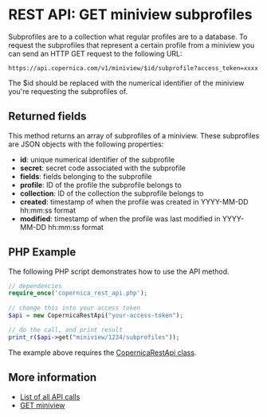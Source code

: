 # REST API: GET miniview subprofiles

Subprofiles are to a collection what regular profiles are to a database. To request the subprofiles that represent a certain profile from a miniview you can send an HTTP GET request to the following URL:

`https://api.copernica.com/v1/miniview/$id/subprofile?access_token=xxxx`

The $id should be replaced with the numerical identifier of the miniview you're requesting the subprofiles of.

## Returned fields

This method returns an array of subprofiles of a miniview. These subprofiles are JSON objects with the following properties:

- **id**: unique numerical identifier of the subprofile
- **secret**: secret code associated with the subprofile
- **fields**: fields belonging to the subprofile
- **profile**: ID of the profile the subprofile belongs to
- **collection**: ID of the collection the subprofile belongs to
- **created**: timestamp of when the profile was created in YYYY-MM-DD hh:mm:ss format
- **modified**: timestamp of when the profile was last modified in YYYY-MM-DD hh:mm:ss format

## PHP Example

The following PHP script demonstrates how to use the API method.

```php
// dependencies
require_once('copernica_rest_api.php');
  
// change this into your access token
$api = new CopernicaRestApi("your-access-token");

// do the call, and print result
print_r($api->get("miniview/1234/subprofiles"));
```

The example above requires the [CopernicaRestApi class](rest-php).

## More information

* [List of all API calls](rest-api)
* [GET miniview](rest-get-miniview)
